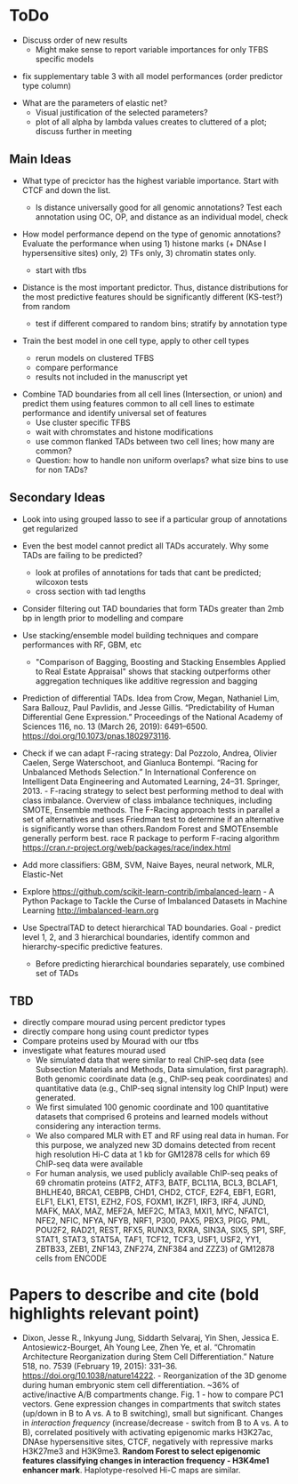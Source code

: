 # ToDo

* Discuss order of new results
   * Might make sense to report variable importances for only TFBS specific models

+ fix supplementary table 3 with all model performances (order predictor type column)

- What are the parameters of elastic net? 
    - Visual justification of the selected parameters?
    * plot of all alpha by lambda values creates to cluttered of a plot; discuss further in meeting

## Main Ideas

+ What type of precictor has the highest variable importance. Start with CTCF and down the list.
    + Is distance universally good for all genomic annotations? Test each annotation using OC, OP, and distance as an individual model, check
    
+ How model performance depend on the type of genomic annotations? Evaluate the performance when using 1) histone marks (+ DNAse I hypersensitive sites) only, 2) TFs only, 3) chromatin states only.
    + start with tfbs

+ Distance is the most important predictor. Thus, distance distributions for the most predictive features should be significantly different (KS-test?) from random
    + test if different compared to random bins; stratify by annotation type
    
+ Train the best model in one cell type, apply to other cell types
    + rerun models on clustered TFBS
    + compare performance
    - results not included in the manuscript yet
  
- Combine TAD boundaries from all cell lines (Intersection, or union) and predict them using features common to all cell lines to estimate performance and identify universal set of features
    - Use cluster specific TFBS
    - wait with chromstates and histone modifications
    - use common flanked TADs between two cell lines; how many are common?
    * Question: how to handle non uniform overlaps? what size bins to use for non TADs?
  

## Secondary Ideas

- Look into using grouped lasso to see if a particular group of annotations get regularized 

- Even the best model cannot predict all TADs accurately. Why some TADs are failing to be predicted?
    - look at profiles of annotations for tads that cant be predicted; wilcoxon tests
    - cross section with tad lengths

- Consider filtering out TAD boundaries that form TADs greater than 2mb bp in length prior to modelling and compare

- Use stacking/ensemble model building techniques and compare performances with RF, GBM, etc
    - "Comparison of Bagging, Boosting and Stacking Ensembles Applied to Real Estate Appraisal" shows that stacking outperforms other aggregation techniques like additive regression and bagging

- Prediction of differential TADs. Idea from Crow, Megan, Nathaniel Lim, Sara Ballouz, Paul Pavlidis, and Jesse Gillis. “Predictability of Human Differential Gene Expression.” Proceedings of the National Academy of Sciences 116, no. 13 (March 26, 2019): 6491–6500. https://doi.org/10.1073/pnas.1802973116.

- Check if we can adapt F-racing strategy: Dal Pozzolo, Andrea, Olivier Caelen, Serge Waterschoot, and Gianluca Bontempi. “Racing for Unbalanced Methods Selection.” In International Conference on Intelligent Data Engineering and Automated Learning, 24–31. Springer, 2013. - F-racing strategy to select best performing method to deal with class imbalance. Overview of class imbalance techniques, including SMOTE, Ensemble methods. The F-Racing approach tests in parallel a set of alternatives and uses Friedman test to determine if an alternative is significantly worse than others.Random Forest and SMOTEnsemble generally perform best. race R package to perform F-racing algorithm https://cran.r-project.org/web/packages/race/index.html

- Add more classifiers: GBM, SVM, Naive Bayes, neural network, MLR, Elastic-Net 

- Explore https://github.com/scikit-learn-contrib/imbalanced-learn - A Python Package to Tackle the Curse of Imbalanced Datasets in Machine Learning http://imbalanced-learn.org

- Use SpectralTAD to detect hierarchical TAD boundaries. Goal - predict level 1, 2, and 3 hierarchical boundaries, identify common and hierarchy-specific predictive features. 
    - Before predicting hierarchical boundaries separately, use combined set of TADs



## TBD 

- directly compare mourad using percent predictor types
- directly compare hong using count predictor types
- Compare proteins used by Mourad with our tfbs 
- investigate what features mourad used
   * We simulated data that were similar to real ChIP-seq data (see Subsection Materials and
     Methods, Data simulation, first paragraph). Both genomic coordinate data (e.g., ChIP-seq peak
     coordinates) and quantitative data (e.g., ChIP-seq signal intensity log ChIP
     Input) were generated.
   * We first simulated 100 genomic coordinate and 100 quantitative datasets
     that comprised 6 proteins and learned models without considering any interaction terms.
   * We also compared MLR with ET and RF using real data in human. For this purpose, we analyzed new 3D domains detected from           recent high resolution Hi-C data at 1 kb for GM12878 cells for which 69 ChIP-seq data were available
   * For human analysis, we used publicly available ChIP-seq peaks of 69 chromatin proteins (ATF2, ATF3, BATF, BCL11A, BCL3,            BCLAF1, BHLHE40,       BRCA1, CEBPB, CHD1, CHD2, CTCF, E2F4, EBF1, EGR1, ELF1, ELK1, ETS1, EZH2, FOS, FOXM1, IKZF1, IRF3,          IRF4, JUND, MAFK, MAX, MAZ, MEF2A,          MEF2C, MTA3, MXI1, MYC, NFATC1, NFE2, NFIC, NFYA, NFYB, NRF1, P300, PAX5, PBX3,        PIGG, PML, POU2F2, RAD21, REST, RFX5, RUNX3, RXRA, SIN3A,      SIX5, SP1, SRF, STAT1, STAT3, STAT5A, TAF1, TCF12, TCF3, USF1,      USF2, YY1, ZBTB33, ZEB1, ZNF143, ZNF274, ZNF384 and ZZZ3) of GM12878 cells      from ENCODE 


# Papers to describe and cite (bold highlights relevant point)

- Dixon, Jesse R., Inkyung Jung, Siddarth Selvaraj, Yin Shen, Jessica E. Antosiewicz-Bourget, Ah Young Lee, Zhen Ye, et al. “Chromatin Architecture Reorganization during Stem Cell Differentiation.” Nature 518, no. 7539 (February 19, 2015): 331–36. https://doi.org/10.1038/nature14222. - Reorganization of the 3D genome during human embryonic stem cell differentiation. ~36% of active/inactive A/B compartments change. Fig. 1 - how to compare PC1 vectors. Gene expression changes in compartments that switch states (up/down in B to A vs. A to B switching), small but significant. Changes in _interaction frequency_ (increase/decrease - switch from B to A vs. A to B), correlated positively with activating epigenomic marks H3K27ac, DNAse hypersensitive sites, CTCF, negatively with repressive marks H3K27me3 and H3K9me3. **Random Forest to select epigenomic features classifying changes in interaction frequency - H3K4me1 enhancer mark**. Haplotype-resolved Hi-C maps are similar.



